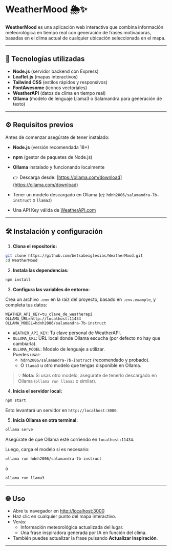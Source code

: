 # WeatherMood 🌦️✨

**WeatherMood** es una aplicación web interactiva que combina información meteorológica en tiempo real con generación de frases motivadoras, basadas en el clima actual de cualquier ubicación seleccionada en el mapa.

---

## 🚀 Tecnologías utilizadas

- **Node.js** (servidor backend con Express)
- **Leaflet.js** (mapas interactivos)
- **Tailwind CSS** (estilos rápidos y responsivos)
- **FontAwesome** (íconos vectoriales)
- **WeatherAPI** (datos de clima en tiempo real)
- **Ollama** (modelo de lenguaje Llama3 o Salamandra para generación de texto)

---

## ⚙️ Requisitos previos

Antes de comenzar asegúrate de tener instalado:

- **Node.js** (versión recomendada 18+)
- **npm** (gestor de paquetes de Node.js)
- **Ollama** instalado y funcionando localmente

  👉 Descarga desde: [https://ollama.com/download](https://ollama.com/download)

- Tener un modelo descargado en Ollama (ej: `hdnh2006/salamandra-7b-instruct` o `llama3`)
- Una API Key válida de [WeatherAPI.com](https://www.weatherapi.com/)

---

## 🛠️ Instalación y configuración

1. **Clona el repositorio:**

```bash
git clone https://github.com/betsabeiglesias/WeatherMood.git
cd WeatherMood
```

2. **Instala las dependencias:**

```bash
npm install
```

3. **Configura las variables de entorno:**

Crea un archivo `.env` en la raíz del proyecto, basado en `.env.example`, y completa tus datos:

```dotenv
WEATHER_API_KEY=tu_clave_de_weatherapi
OLLAMA_URL=http://localhost:11434
OLLAMA_MODEL=hdnh2006/salamandra-7b-instruct
```

- `WEATHER_API_KEY`: Tu clave personal de WeatherAPI.
- `OLLAMA_URL`: URL local donde Ollama escucha (por defecto no hay que cambiarla).
- `OLLAMA_MODEL`: Modelo de lenguaje a utilizar.  
  Puedes usar:
  - `hdnh2006/salamandra-7b-instruct` (recomendado y probado).
  - O `llama3` u otro modelo que tengas disponible en Ollama.

> 💡 **Nota:** Si usas otro modelo, asegúrate de tenerlo descargado en Ollama (`ollama run llama3` o similar).

4. **Inicia el servidor local:**

```bash
npm start
```

Esto levantará un servidor en `http://localhost:3000`.

5. **Inicia Ollama en otra terminal:**

```bash
ollama serve
```

Asegúrate de que Ollama esté corriendo en `localhost:11434`.

Luego, carga el modelo si es necesario:

```bash
ollama run hdnh2006/salamandra-7b-instruct
```

o

```bash
ollama run llama3
```

---

## 🌐 Uso

- Abre tu navegador en [http://localhost:3000](http://localhost:3000)
- Haz clic en cualquier punto del mapa interactivo.
- Verás:
  - Información meteorológica actualizada del lugar.
  - Una frase inspiradora generada por IA en función del clima.
- También puedes actualizar la frase pulsando **Actualizar Inspiración**.

---
